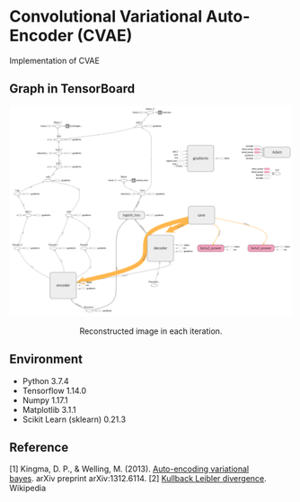 Convolutional Variational Auto-Encoder (CVAE)
=====

Implementation of CVAE

## Graph in TensorBoard
<div align="center">
  <img src="./figures/graph.png" width="700">  
  <p>Reconstructed image in each iteration.</p>
</div>

## Environment
* Python 3.7.4  
* Tensorflow 1.14.0  
* Numpy 1.17.1
* Matplotlib 3.1.1
* Scikit Learn (sklearn) 0.21.3

## Reference
[1] Kingma, D. P., & Welling, M. (2013). <a href="https://arxiv.org/abs/1312.6114">Auto-encoding variational bayes</a>. arXiv preprint arXiv:1312.6114.
[2] <a href="https://en.wikipedia.org/wiki/Kullback%E2%80%93Leibler_divergence">Kullback Leibler divergence</a>. Wikipedia
